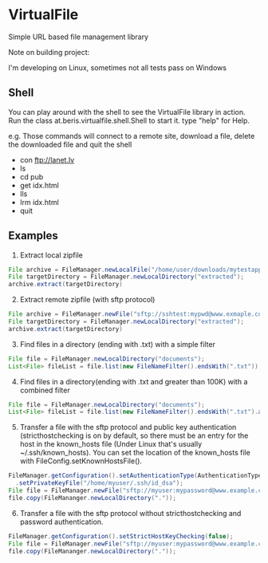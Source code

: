 # VirtualFile
Simple URL based file management library

Note on building project:

I'm developing on Linux, sometimes not all tests pass on Windows

## Shell ##

You can play around with the shell to see the VirtualFile library in action.
Run the class at.beris.virtualfile.shell.Shell to start it. type "help" for Help.

e.g. Those commands will connect to a remote site, download a file, delete the downloaded file and quit the shell

* con ftp://lanet.lv
* ls
* cd pub
* get idx.html
* lls
* lrm idx.html
* quit

## Examples ##

1) Extract local zipfile
```java
File archive = FileManager.newLocalFile("/home/user/downloads/mytestapp.zip")
File targetDirectory = FileManager.newLocalDirectory("extracted");
archive.extract(targetDirectory)
```
2) Extract remote zipfile (with sftp protocol)
```java
File archive = FileManager.newFile("sftp://sshtest:mypwd@www.exmaple.com:22/home/sshtest/mytestapp.zip")
File targetDirectory = FileManager.newLocalDirectory("extracted");
archive.extract(targetDirectory)
```
3) Find files in a directory (ending with .txt) with a simple filter
```java
File file = FileManager.newLocalDirectory("documents");
List<File> fileList = file.list(new FileNameFilter().endsWith(".txt"));
```

4) Find files in a directory(ending with .txt and greater than 100K) with a combined filter
```java
File file = FileManager.newLocalDirectory("documents");
List<File> fileList = file.list(new FileNameFilter().endsWith(".txt").and(new FileSizeFilter().greaterThan(100*1024L)));
```

5) Transfer a file with the sftp protocol and public key authentication (stricthostchecking is on by default, so there must be an entry for the host in the known_hosts file (Under Linux that's usually ~/.ssh/known_hosts). You can set the location of the known_hosts file with FileConfig.setKnownHostsFile().
```java
FileManager.getConfiguration().setAuthenticationType(AuthenticationType.PUBLIC_KEY)
  .setPrivateKeyFile("/home/myuser/.ssh/id_dsa");
File file = FileManager.newFile("sftp://myuser:mypassword@www.example.com:22/home/myuser/mydocuments.zip");
file.copy(FileMananger.newLocalDirectory("."));
```

6) Transfer a file with the sftp protocol without stricthostchecking and password authentication.
```java
FileManager.getConfiguration().setStrictHostKeyChecking(false);
File file = FileManager.newFile("sftp://myuser:mypassword@www.example.com:22/home/myuser/mydocuments.zip", configurator);
file.copy(FileMananger.newLocalDirectory("."));
```
